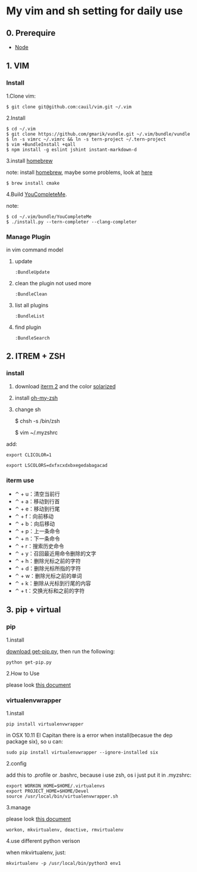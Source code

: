 # My vim and sh setting for daily use

## 0. Prerequire

+    [Node](https://nodejs.org/en/)

## 1. VIM
### Install

1.Clone vim:

    $ git clone git@github.com:cauil/vim.git ~/.vim

2.Install

    $ cd ~/.vim
    $ git clone https://github.com/gmarik/vundle.git ~/.vim/bundle/vundle
    $ ln -s vimrc ~/.vimrc && ln -s tern-project ~/.tern-project
    $ vim +BundleInstall +qall
    $ npm install -g eslint jshint instant-markdown-d

3.install [homebrew](http://brew.sh/)

note: install [homebrew](http://brew.sh/), maybe some problems, look at [here](https://segmentfault.com/a/1190000003817086)

    $ brew install cmake

4.Build [YouCompleteMe](https://github.com/Valloric/YouCompleteMe#installation).

note: 

    $ cd ~/.vim/bundle/YouCompleteMe
    $ ./install.py --tern-completer --clang-completer

### Manage Plugin

in vim command model

1. update

    `:BundleUpdate`
2. clean the plugin not used more

    `:BundleClean`
3. list all plugins

    `:BundleList`
4. find plugin

    `:BundleSearch`

## 2. ITREM + ZSH

### install

1. download [iterm 2](http://www.iterm2.com/) and the color [solarized](http://ethanschoonover.com/solarized)

2. install [oh-my-zsh](http://ohmyz.sh)

3. change sh

    $ chsh -s /bin/zsh

    $ vim ~/.myzshrc

add:

`export CLICOLOR=1`

`export LSCOLORS=dxfxcxdxbxegedabagacad`

### iterm use

* ⌃ + u：清空当前行
* ⌃ + a：移动到行首
* ⌃ + e：移动到行尾
* ⌃ + f：向前移动
* ⌃ + b：向后移动
* ⌃ + p：上一条命令
* ⌃ + n：下一条命令
* ⌃ + r：搜索历史命令
* ⌃ + y：召回最近用命令删除的文字
* ⌃ + h：删除光标之前的字符
* ⌃ + d：删除光标所指的字符
* ⌃ + w：删除光标之前的单词
* ⌃ + k：删除从光标到行尾的内容
* ⌃ + t：交换光标和之前的字符

## 3. pip + virtual

### pip

1.install

[download get-pip.py](https://pip.pypa.io/en/stable/installing/), then run the following:

    python get-pip.py

2.How to Use

please look [this document](https://pip.pypa.io/en/stable)

### virtualenvwrapper

1.install

    pip install virtualenvwrapper

in OSX 10.11 El Capitan there is a error when install(becasue the dep package six), so u can:

    sudo pip install virtualenvwrapper --ignore-installed six

2.config

add this to .profile or .bashrc, because i use zsh, os i just put it in .myzshrc:

    export WORKON_HOME=$HOME/.virtualenvs
    export PROJECT_HOME=$HOME/Devel
    source /usr/local/bin/virtualenvwrapper.sh

3.manage 

please look [this document](https://virtualenvwrapper.readthedocs.io/en/latest/command_ref.html#managing-environments)

    workon, mkvirtualenv, deactive, rmvirtualenv

4.use different python verison

when mkvirtualenv, just:

    mkvirtualenv -p /usr/local/bin/python3 env1
